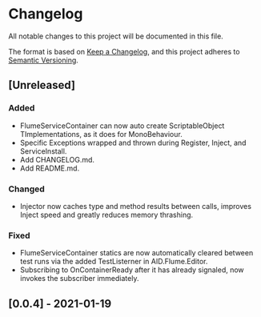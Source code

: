 # Changelog
All notable changes to this project will be documented in this file.

The format is based on [Keep a Changelog](https://keepachangelog.com/en/1.0.0/),
and this project adheres to [Semantic Versioning](https://semver.org/spec/v2.0.0.html).

## [Unreleased]

### Added

- FlumeServiceContainer can now auto create ScriptableObject TImplementations, as it does for MonoBehaviour.
- Specific Exceptions wrapped and thrown during Register, Inject, and ServiceInstall.
- Add CHANGELOG.md.
- Add README.md.

### Changed

- Injector now caches type and method results between calls, improves Inject speed and greatly reduces memory thrashing.

### Fixed

- FlumeServiceContainer statics are now automatically cleared between test runs via the added TestListerner in AID.Flume.Editor.
- Subscribing to OnContainerReady after it has already signaled, now invokes the subscriber immediately.

## [0.0.4] - 2021-01-19
